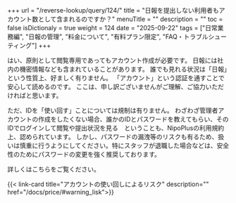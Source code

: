 +++
url = "/reverse-lookup/query/124/"
title = "日報を提出しない利用者もアカウント数として含まれるのですか？"
menuTitle = ""
description = ""
toc = false
isDictionaly = true
weight = 124
date = "2025-09-22"
tags = ["日常業務編", "日報の管理", "料金について", "有料プラン限定", "FAQ・トラブルシューティング"]
+++

はい、原則として閲覧専用であってもアカウント作成が必要です。
日報には社内の機密情報なども含まれていることがあります。
誰でも見れる状況は「日報」という性質上、好ましく有りません。
「アカウント」という認証を通すことで安心して読めるのです。
ここは、申し訳ございませんがご理解、ご協力いただければと思います。

ただ、IDを「使い回す」ことについては規制は有りません。
わざわざ管理者アカウントの作成をしたくない場合、誰かのIDとパスワードを教えてもらい、そのIDでログインして閲覧や提出状況を見る　ということも、NipoPlusの利用規約上、認められています。
しかし、パスワードの漏洩等のリスクも有るため、扱いは慎重に行うようにしてください。特にスタッフが退職した場合などは、安全性のためにパスワードの変更を強く推奨しております。

詳しくはこちらをご覧ください。

{{< link-card title="アカウントの使い回しによるリスク" description="" href="/docs/price/#warning_lisk">}}
